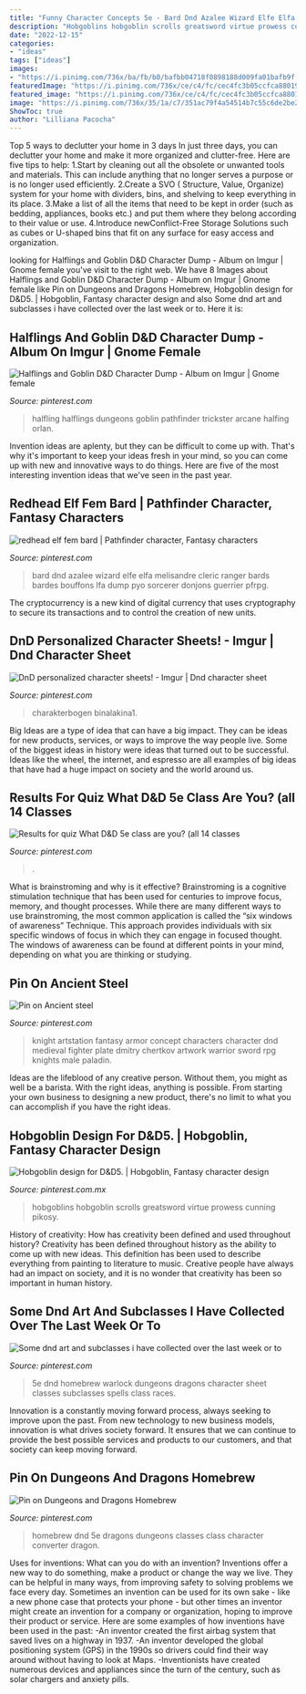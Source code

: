 ```yaml
---
title: "Funny Character Concepts 5e - Bard Dnd Azalee Wizard Elfe Elfa Melisandre Cleric Ranger Bards Bardes Bouffons Lfa Dump Pyo Sorcerer Donjons Guerrier Pfrpg"
description: "Hobgoblins hobgoblin scrolls greatsword virtue prowess cunning pikosy"
date: "2022-12-15"
categories:
- "ideas"
tags: ["ideas"]
images:
- "https://i.pinimg.com/736x/ba/fb/b0/bafbb04718f0898188d009fa01bafb9f.jpg"
featuredImage: "https://i.pinimg.com/736x/ce/c4/fc/cec4fc3b05ccfca880194baa615d0dea.jpg"
featured_image: "https://i.pinimg.com/736x/ce/c4/fc/cec4fc3b05ccfca880194baa615d0dea.jpg"
image: "https://i.pinimg.com/736x/35/1a/c7/351ac79f4a54514b7c55c6de2be2f9ad.jpg"
ShowToc: true
author: "Lilliana Pacocha"
---
```



Top 5 ways to declutter your home in 3 days
In just three days, you can declutter your home and make it more organized and clutter-free. Here are five tips to help:
1.Start by cleaning out all the obsolete or unwanted tools and materials. This can include anything that no longer serves a purpose or is no longer used efficiently.
2.Create a SVO ( Structure, Value, Organize) system for your home with dividers, bins, and shelving to keep everything in its place.
3.Make a list of all the items that need to be kept in order (such as bedding, appliances, books etc.) and put them where they belong according to their value or use.
4.Introduce newConflict-Free Storage Solutions such as cubes or U-shaped bins that fit on any surface for easy access and organization.      
	

		
looking for Halflings and Goblin D&amp;D Character Dump - Album on Imgur | Gnome female you've visit to the right web. We have 8 Images about Halflings and Goblin D&amp;D Character Dump - Album on Imgur | Gnome female like Pin on Dungeons and Dragons Homebrew, Hobgoblin design for D&amp;D5. | Hobgoblin, Fantasy character design and also Some dnd art and subclasses i have collected over the last week or to. Here it is:
		
    
## Halflings And Goblin D&amp;D Character Dump - Album On Imgur | Gnome Female

<img loading=lazy src="https://i.pinimg.com/736x/35/1a/c7/351ac79f4a54514b7c55c6de2be2f9ad.jpg" onerror="this.onerror=null;this.src='https://tse3.mm.bing.net/th?id=OIP.v1vEFrBLm0D4MstviKry-gHaK9&amp;pid=15.1';" alt="Halflings and Goblin D&amp;D Character Dump - Album on Imgur | Gnome female">

_Source: pinterest.com_

>halfling halflings dungeons goblin pathfinder trickster arcane halfing orlan. 

	

Invention ideas are aplenty, but they can be difficult to come up with. That's why it's important to keep your ideas fresh in your mind, so you can come up with new and innovative ways to do things. Here are five of the most interesting invention ideas that we've seen in the past year.

    
## Redhead Elf Fem Bard | Pathfinder Character, Fantasy Characters

<img loading=lazy src="https://i.pinimg.com/originals/9a/53/ec/9a53ecec099fbe9f6f289cd1d51901f7.jpg" onerror="this.onerror=null;this.src='https://tse2.mm.bing.net/th?id=OIP.XIV4NvFk61tlM4bFX09jqAHaLO&amp;pid=15.1';" alt="redhead elf fem bard | Pathfinder character, Fantasy characters">

_Source: pinterest.com_

>bard dnd azalee wizard elfe elfa melisandre cleric ranger bards bardes bouffons lfa dump pyo sorcerer donjons guerrier pfrpg. 

	

The cryptocurrency is a new kind of digital currency that uses cryptography to secure its transactions and to control the creation of new units.

    
## DnD Personalized Character Sheets! - Imgur | Dnd Character Sheet

<img loading=lazy src="https://i.pinimg.com/736x/0a/98/d7/0a98d78f91c95fe90fb77b80653d0560.jpg" onerror="this.onerror=null;this.src='https://tse1.mm.bing.net/th?id=OIP.7F6Bf-cqpIh87zbc4UqwZwHaKe&amp;pid=15.1';" alt="DnD personalized character sheets! - Imgur | Dnd character sheet">

_Source: pinterest.com_

>charakterbogen binalakina1. 

	

Big Ideas are a type of idea that can have a big impact. They can be ideas for new products, services, or ways to improve the way people live. Some of the biggest ideas in history were ideas that turned out to be successful. Ideas like the wheel, the internet, and espresso are all examples of big ideas that have had a huge impact on society and the world around us.

    
## Results For Quiz What D&amp;D 5e Class Are You? (all 14 Classes

<img loading=lazy src="https://i.pinimg.com/736x/ce/c4/fc/cec4fc3b05ccfca880194baa615d0dea.jpg" onerror="this.onerror=null;this.src='https://tse4.mm.bing.net/th?id=OIP.H9aI0cX-YH9EC9aMU-9yXgHaLw&amp;pid=15.1';" alt="Results for quiz What D&amp;D 5e class are you? (all 14 classes">

_Source: pinterest.com_

>. 

	

What is brainstroming and why is it effective?
Brainstroming is a cognitive stimulation technique that has been used for centuries to improve focus, memory, and thought processes. While there are many different ways to use brainstroming, the most common application is called the “six windows of awareness” Technique. This approach provides individuals with six specific windows of focus in which they can engage in focused thought. The windows of awareness can be found at different points in your mind, depending on what you are thinking or studying.

    
## Pin On Ancient Steel

<img loading=lazy src="https://i.pinimg.com/736x/4f/6a/25/4f6a25f11dc418dd01d1746fdf41678e.jpg" onerror="this.onerror=null;this.src='https://tse4.mm.bing.net/th?id=OIP.NBGLg3fOKVKRG9V5fd_cWwHaLg&amp;pid=15.1';" alt="Pin on Ancient steel">

_Source: pinterest.com_

>knight artstation fantasy armor concept characters character dnd medieval fighter plate dmitry chertkov artwork warrior sword rpg knights male paladin. 

	

Ideas are the lifeblood of any creative person. Without them, you might as well be a barista. With the right ideas, anything is possible. From starting your own business to designing a new product, there's no limit to what you can accomplish if you have the right ideas.

    
## Hobgoblin Design For D&amp;D5. | Hobgoblin, Fantasy Character Design

<img loading=lazy src="https://i.pinimg.com/736x/ba/fb/b0/bafbb04718f0898188d009fa01bafb9f.jpg" onerror="this.onerror=null;this.src='https://tse3.mm.bing.net/th?id=OIP.wcI_mhr35sV2ZjOh2rkLvAHaHa&amp;pid=15.1';" alt="Hobgoblin design for D&amp;D5. | Hobgoblin, Fantasy character design">

_Source: pinterest.com.mx_

>hobgoblins hobgoblin scrolls greatsword virtue prowess cunning pikosy. 

	

History of creativity: How has creativity been defined and used throughout history?
Creativity has been defined throughout history as the ability to come up with new ideas. This definition has been used to describe everything from painting to literature to music. Creative people have always had an impact on society, and it is no wonder that creativity has been so important in human history.

    
## Some Dnd Art And Subclasses I Have Collected Over The Last Week Or To

<img loading=lazy src="https://i.pinimg.com/736x/64/2f/b4/642fb443ab127a088195b2ede0004c2d.jpg" onerror="this.onerror=null;this.src='https://tse3.mm.bing.net/th?id=OIP.8p9_3dvQEgnsP3V1dbAL5AHaKe&amp;pid=15.1';" alt="Some dnd art and subclasses i have collected over the last week or to">

_Source: pinterest.com_

>5e dnd homebrew warlock dungeons dragons character sheet classes subclasses spells class races. 

	

Innovation is a constantly moving forward process, always seeking to improve upon the past. From new technology to new business models, innovation is what drives society forward. It ensures that we can continue to provide the best possible services and products to our customers, and that society can keep moving forward.

    
## Pin On Dungeons And Dragons Homebrew

<img loading=lazy src="https://i.pinimg.com/736x/c6/81/b9/c681b987a52e5f7519a331d6c85e86b4--character-creation-character-ideas.jpg" onerror="this.onerror=null;this.src='https://tse2.mm.bing.net/th?id=OIP.mRGl2DMP04YQFgQSARlZrgHaJl&amp;pid=15.1';" alt="Pin on Dungeons and Dragons Homebrew">

_Source: pinterest.com_

>homebrew dnd 5e dragons dungeons classes class character converter dragon. 

	

Uses for inventions: What can you do with an invention?
Inventions offer a new way to do something, make a product or change the way we live. They can be helpful in many ways, from improving safety to solving problems we face every day. Sometimes an invention can be used for its own sake - like a new phone case that protects your phone - but other times an inventor might create an invention for a company or organization, hoping to improve their product or service. Here are some examples of how inventions have been used in the past: 
-An inventor created the first airbag system that saved lives on a highway in 1937.
-An inventor developed the global positioning system (GPS) in the 1990s so drivers could find their way around without having to look at Maps.
-Inventionists have created numerous devices and appliances since the turn of the century, such as solar chargers and anxiety pills.

